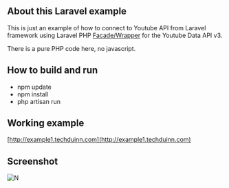 ## About this Laravel example
This is just an example of how to connect to Youtube API from Laravel framework using Laravel PHP [Facade/Wrapper](https://github.com/alaouy/Youtube) for the Youtube Data API v3.

There is a pure PHP code here, no javascript.

## How to build and run
- npm update
- npm install
- php artisan run

## Working example
[http://example1.techduinn.com](http://example1.techduinn.com)

## Screenshot
![N](resources/google_api_screenshot.png)
